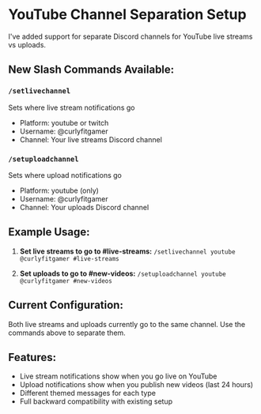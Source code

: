 # YouTube Channel Separation Setup

I've added support for separate Discord channels for YouTube live streams vs uploads.

## New Slash Commands Available:

### `/setlivechannel`
Sets where live stream notifications go
- Platform: youtube or twitch
- Username: @curlyfitgamer  
- Channel: Your live streams Discord channel

### `/setuploadchannel` 
Sets where upload notifications go
- Platform: youtube (only)
- Username: @curlyfitgamer
- Channel: Your uploads Discord channel

## Example Usage:

1. **Set live streams to go to #live-streams:**
   `/setlivechannel youtube @curlyfitgamer #live-streams`

2. **Set uploads to go to #new-videos:**
   `/setuploadchannel youtube @curlyfitgamer #new-videos`

## Current Configuration:
Both live streams and uploads currently go to the same channel. Use the commands above to separate them.

## Features:
- Live stream notifications show when you go live on YouTube
- Upload notifications show when you publish new videos (last 24 hours)
- Different themed messages for each type
- Full backward compatibility with existing setup